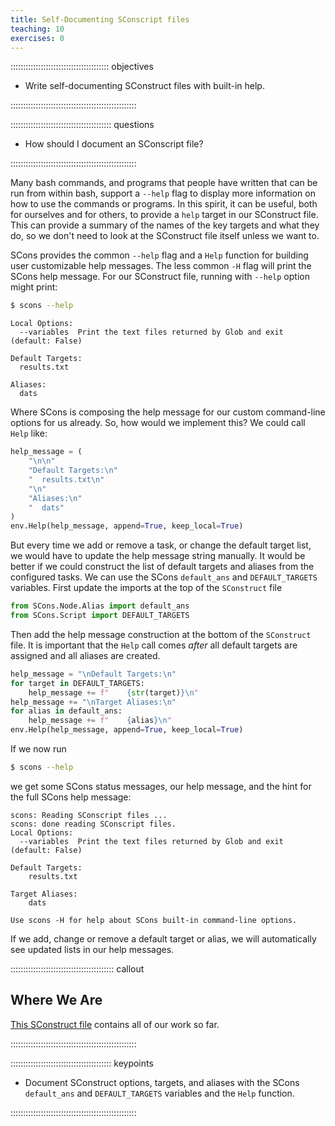 ```yaml
---
title: Self-Documenting SConscript files
teaching: 10
exercises: 0
---
```


::::::::::::::::::::::::::::::::::::::: objectives

- Write self-documenting SConstruct files with built-in help.

::::::::::::::::::::::::::::::::::::::::::::::::::

:::::::::::::::::::::::::::::::::::::::: questions

- How should I document an SConscript file?

::::::::::::::::::::::::::::::::::::::::::::::::::

Many bash commands, and programs that people have written that can be
run from within bash, support a `--help` flag to display more
information on how to use the commands or programs. In this spirit, it
can be useful, both for ourselves and for others, to provide a `help`
target in our SConstruct file. This can provide a summary of the names of
the key targets and what they do, so we don't need to look at the
SConstruct file itself unless we want to.

SCons provides the common `--help` flag and a `Help` function for building user customizable help
messages. The less common `-H` flag will print the SCons help message. For our SConstruct file,
running with `--help` option might print:

```bash
$ scons --help
```

```output
Local Options:
  --variables  Print the text files returned by Glob and exit (default: False)

Default Targets:
  results.txt

Aliases:
  dats
```

Where SCons is composing the help message for our custom command-line options for us already. So,
how would we implement this? We could call `Help` like:

```python
help_message = (
    "\n\n"
    "Default Targets:\n"
    "  results.txt\n"
    "\n"
    "Aliases:\n"
    "  dats"
)
env.Help(help_message, append=True, keep_local=True)
```

But every time we add or remove a task, or change the default target list, we would have to update
the help message string manually. It would be better if we
could construct the list of default targets and aliases from the configured tasks. We can use the
SCons `default_ans` and `DEFAULT_TARGETS` variables. First update the imports at the top of the
`SConstruct` file

```python
from SCons.Node.Alias import default_ans
from SCons.Script import DEFAULT_TARGETS
```

Then add the help message construction at the bottom of the `SConstruct` file. It is important that
the `Help` call comes *after* all default targets are assigned and all aliases are created.

```python
help_message = "\nDefault Targets:\n"
for target in DEFAULT_TARGETS:
    help_message += f"    {str(target)}\n"
help_message += "\nTarget Aliases:\n"
for alias in default_ans:
    help_message += f"    {alias}\n"
env.Help(help_message, append=True, keep_local=True)
```

If we now run

```bash
$ scons --help
```

we get some SCons status messages, our help message, and the hint for the full SCons help message:

```output
scons: Reading SConscript files ...
scons: done reading SConscript files.
Local Options:
  --variables  Print the text files returned by Glob and exit (default: False)

Default Targets:
    results.txt

Target Aliases:
    dats

Use scons -H for help about SCons built-in command-line options.
```

If we add, change or remove a default target or alias, we will automatically see updated lists in
our help messages.

:::::::::::::::::::::::::::::::::::::::::  callout

## Where We Are

[This SConstruct file](files/code/08-self-doc/SConstruct)
contains all of our work so far.


::::::::::::::::::::::::::::::::::::::::::::::::::

:::::::::::::::::::::::::::::::::::::::: keypoints

- Document SConstruct options, targets, and aliases with the SCons `default_ans` and
  `DEFAULT_TARGETS` variables and the `Help` function.

::::::::::::::::::::::::::::::::::::::::::::::::::

